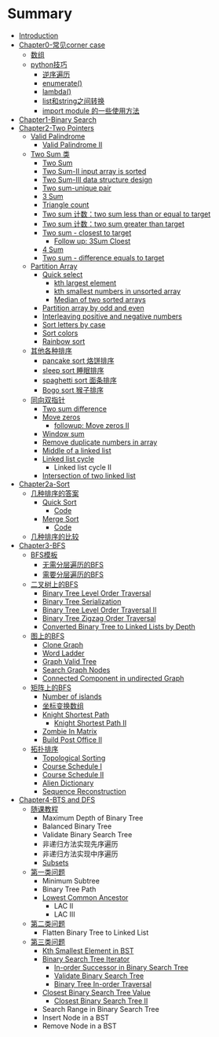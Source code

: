 # Summary

* [Introduction](README.md)
* [Chapter0-常见corner case](chapter1.md)
  * [数组](chapter1/shu-zu.md)
  * [python技巧](chapter1/pythonji-qiao.md)
    * [逆序遍历](chapter1/pythonji-qiao/ni-xu-bian-li.md)
    * [enumerate\(\)](chapter1/pythonji-qiao/enumerate.md)
    * [lambda\(\)](chapter1/pythonji-qiao/lambda.md)
    * [list和string之间转换](chapter1/pythonji-qiao/listhe-string-zhi-jian-zhuan-huan.md)
    * [import module 的一些使用方法](chapter1/pythonji-qiao/import-module-de-yi-xie-shi-yong-fang-fa.md)
* [Chapter1-Binary Search](chapter1-binary-search.md)
* [Chapter2-Two Pointers](chapter2-two-pointers.md)
  * [Valid Palindrome](chapter2-two-pointers/valid-palindrome.md)
    * [Valid Palindrome II](chapter2-two-pointers/valid-palindrome/valid-palindrome-ii.md)
  * [Two Sum 类](chapter2-two-pointers/two-sum-lei.md)
    * [Two Sum](chapter2-two-pointers/two-sum-lei/two-sum.md)
    * [Two Sum-II input array is sorted](chapter2-two-pointers/two-sum-lei/two-sum-input-array-is-sorted.md)
    * [Two Sum-III data structure design](chapter2-two-pointers/two-sum-lei/two-sum-data-structure-design.md)
    * [Two sum-unique pair](chapter2-two-pointers/two-sum-lei/two-sum-unique-pair.md)
    * [3 Sum](chapter2-two-pointers/two-sum-lei/3-sum.md)
    * [Triangle count](chapter2-two-pointers/two-sum-lei/triangle-count.md)
    * [Two sum 计数：two sum less than or equal to target](chapter2-two-pointers/two-sum-lei/two-sum-ji-shu-ff1a-two-sum-less-than-or-equal-to-target.md)
    * [Two sum 计数：two sum greater than target](chapter2-two-pointers/two-sum-lei/two-sum-ji-shu-ff1a-two-sum-greaterthan-target.md)
    * [Two sum - closest to target](chapter2-two-pointers/two-sum-lei/two-sum-closest-to-target.md)
      * [Follow up: 3Sum Cloest](chapter2-two-pointers/two-sum-lei/two-sum-closest-to-target/follow-up-3sum-cloest.md)
    * [4 Sum](chapter2-two-pointers/two-sum-lei/4-sum.md)
    * [Two sum - difference equals to target](chapter2-two-pointers/two-sum-lei/two-sum-difference-equals-to-target.md)
  * [Partition Array](chapter2-two-pointers/partition-array.md)
    * [Quick select](chapter2-two-pointers/partition-array/quick-select.md)
      * [kth largest element](chapter2-two-pointers/partition-array/quick-select/kth-largest-element.md)
      * [kth smallest numbers in unsorted array](chapter2-two-pointers/partition-array/quick-select/kth-smallest-numbers-in-unsorted-array.md)
      * [Median of two sorted arrays](chapter2-two-pointers/partition-array/quick-select/median-of-two-sorted-array.md)
    * [Partition array by odd and even](chapter2-two-pointers/partition-array/partition-array-by-odd-and-even.md)
    * [Interleaving positive and negative numbers](chapter2-two-pointers/partition-array/interleaving-positive-and-negative-numbers.md)
    * [Sort letters by case](chapter2-two-pointers/partition-array/sort-letters-by-case.md)
    * [Sort colors](chapter2-two-pointers/partition-array/sort-colors.md)
    * [Rainbow sort](chapter2-two-pointers/partition-array/rainbow-sort.md)
  * [其他各种排序](chapter2-two-pointers/qi-ta-ge-zhong-pai-xu.md)
    * [pancake sort 烙饼排序](chapter2-two-pointers/qi-ta-ge-zhong-pai-xu/pancake-sort-luo-bing-pai-xu.md)
    * [sleep sort 睡眠排序](chapter2-two-pointers/qi-ta-ge-zhong-pai-xu/sleep-sort-shui-mian-pai-xu.md)
    * [spaghetti sort 面条排序](chapter2-two-pointers/qi-ta-ge-zhong-pai-xu/spaghetti-sort-mian-tiao-pai-xu.md)
    * [Bogo sort 猴子排序](chapter2-two-pointers/qi-ta-ge-zhong-pai-xu/bogo-sort-hou-zi-pai-xu.md)
  * [同向双指针](chapter2-two-pointers/tong-xiang-shuang-zhi-zhen.md)
    * [Two sum difference](chapter2-two-pointers/tong-xiang-shuang-zhi-zhen/two-sum-difference.md)
    * [Move zeros](chapter2-two-pointers/tong-xiang-shuang-zhi-zhen/move-zeros.md)
      * [followup: Move zeros II](chapter2-two-pointers/tong-xiang-shuang-zhi-zhen/move-zeros/followupmove-zero-ii.md)
    * [Window sum](chapter2-two-pointers/tong-xiang-shuang-zhi-zhen/window-sum.md)
    * [Remove duplicate numbers in array](chapter2-two-pointers/tong-xiang-shuang-zhi-zhen/remove-duplicate-numbers-in-array.md)
    * [Middle of a linked list](chapter2-two-pointers/tong-xiang-shuang-zhi-zhen/middle-of-a-linked-list.md)
    * [Linked list cycle](chapter2-two-pointers/tong-xiang-shuang-zhi-zhen/linked-list-cycle.md)
      * Linked list cycle II
    * [Intersection of two linked list](chapter2-two-pointers/tong-xiang-shuang-zhi-zhen/intersection-of-two-linked-list.md)
* [Chapter2a-Sort](chapter2a-sort.md)
  * [几种排序的答案](chapter2a-sort/ji-zhong-pai-xu-de-da-an.md)
    * [Quick Sort](chapter2a-sort/ji-zhong-pai-xu-de-da-an/quick-sort.md)
      * [Code](chapter2a-sort/ji-zhong-pai-xu-de-da-an/quick-sort/code.md)
    * [Merge Sort](chapter2a-sort/ji-zhong-pai-xu-de-da-an/merge-sort.md)
      * [Code](chapter2a-sort/ji-zhong-pai-xu-de-da-an/merge-sort/code.md)
  * [几种排序的比较](chapter2a-sort/ji-zhong-pai-xu-de-bi-jiao.md)
* [Chapter3-BFS](chapter3-bfs.md)
  * [BFS模板](chapter3-bfs/bfsmo-ban.md)
    * [无需分层遍历的BFS](chapter3-bfs/bfsmo-ban/wu-xu-fen-ceng-bian-li-de-bfs.md)
    * [需要分层遍历的BFS](chapter3-bfs/bfsmo-ban/xu-yao-fen-ceng-bian-li-de-bfs.md)
  * [二叉树上的BFS](chapter3-bfs/er-cha-shu-shang-de-bfs.md)
    * [Binary Tree Level Order Traversal](chapter3-bfs/er-cha-shu-shang-de-bfs/binary-tree-level-order-traversal.md)
    * [Binary Tree Serialization ](chapter3-bfs/er-cha-shu-shang-de-bfs/binary-tree-serialization.md)
    * [Binary Tree Level Order Traversal II](chapter3-bfs/er-cha-shu-shang-de-bfs/binary-tree-level-order-traversal-ii.md)
    * [Binary Tree Zigzag Order Traversal ](chapter3-bfs/er-cha-shu-shang-de-bfs/binary-tree-zigzag-order-traversal.md)
    * [Converted Binary Tree to Linked Lists by Depth](chapter3-bfs/er-cha-shu-shang-de-bfs/converted-binary-tree-to-linked-lists-by-depth.md)
  * [图上的BFS](chapter3-bfs/tu-shang-de-bfs.md)
    * [Clone Graph](chapter3-bfs/tu-shang-de-bfs/clone-graph.md)
    * [Word Ladder](chapter3-bfs/tu-shang-de-bfs/word-ladder.md)
    * [Graph Valid Tree](chapter3-bfs/tu-shang-de-bfs/graph-valid-tree.md)
    * [Search Graph Nodes](chapter3-bfs/tu-shang-de-bfs/search-graph-nodes.md)
    * [Connected Component in undirected Graph](chapter3-bfs/tu-shang-de-bfs/connected-component-in-undirected-graph.md)
  * [矩阵上的BFS](chapter3-bfs/ju-zhen-shang-de-bfs.md)
    * [Number of islands](chapter3-bfs/ju-zhen-shang-de-bfs/number-of-islands.md)
    * [坐标变换数组](chapter3-bfs/ju-zhen-shang-de-bfs/zuo-biao-bian-huan-shu-zu.md)
    * [Knight Shortest Path](chapter3-bfs/ju-zhen-shang-de-bfs/knight-shortest-path.md)
      * [Knight Shortest Path II](chapter3-bfs/ju-zhen-shang-de-bfs/knight-shortest-path/knight-shortest-path-ii.md)
    * [Zombie In Matrix](chapter3-bfs/ju-zhen-shang-de-bfs/zombie-in-matrix.md)
    * [Build Post Office II ](chapter3-bfs/ju-zhen-shang-de-bfs/build-post-office-ii.md)
  * [拓扑排序](chapter3-bfs/tuo-pu-pai-xu.md)
    * [Topological Sorting](chapter3-bfs/tuo-pu-pai-xu/topological-sorting.md)
    * [Course Schedule I ](chapter3-bfs/tuo-pu-pai-xu/course-schedule-i.md)
    * [Course Schedule II](chapter3-bfs/tuo-pu-pai-xu/course-schedule-ii.md)
    * [Alien Dictionary ](chapter3-bfs/tuo-pu-pai-xu/alien-dictionary.md)
    * [Sequence Reconstruction ](chapter3-bfs/tuo-pu-pai-xu/sequence-reconstruction.md)
* [Chapter4-BTS and DFS](chapter4-bts-and-dfs.md)
  * [随课教程](chapter4-bts-and-dfs/sui-ke-jiao-cheng.md)
    * Maximum Depth of Binary Tree
    * Balanced Binary Tree
    * Validate Binary Search Tree
    * 非递归方法实现先序遍历
    * 非递归方法实现中序遍历
    * [Subsets](chapter4-bts-and-dfs/sui-ke-jiao-cheng/subsets.md)
  * [第一类问题](chapter4-bts-and-dfs/di-yi-lei-wen-ti.md)
    * Minimum Subtree
    * Binary Tree Path
    * [Lowest Common Ancestor](chapter4-bts-and-dfs/di-yi-lei-wen-ti/lowest-common-ancestor.md)
      * LAC II
      * LAC III
  * [第二类问题](chapter4-bts-and-dfs/di-er-lei-wen-ti.md)
    * Flatten Binary Tree to Linked List
  * [第三类问题](chapter4-bts-and-dfs/di-san-lei-wen-ti.md)
    * [Kth Smallest Element in BST](chapter4-bts-and-dfs/di-san-lei-wen-ti/kth-smallest-element-in-bst.md)
    * [Binary Search Tree Iterator](chapter4-bts-and-dfs/di-san-lei-wen-ti/binary-search-tree-iterator.md)
      * [In-order Successor in Binary Search Tree](chapter4-bts-and-dfs/di-san-lei-wen-ti/binary-search-tree-iterator/in-order-successor-in-binary-search-tree.md)
      * [Validate Binary Search Tree](chapter4-bts-and-dfs/di-san-lei-wen-ti/binary-search-tree-iterator/validate-binary-search-tree.md)
      * [Binary Tree In-order Traversal](chapter4-bts-and-dfs/di-san-lei-wen-ti/binary-search-tree-iterator/binary-tree-in-order-traversal.md)
    * [Closest Binary Search Tree Value](chapter4-bts-and-dfs/di-san-lei-wen-ti/closest-binary-search-tree-value.md)
      * [Closest Binary Search Tree II](chapter4-bts-and-dfs/di-san-lei-wen-ti/closest-binary-search-tree-value/closest-binary-search-tree-ii.md)
    * Search Range in Binary Search Tree
    * Insert Node in a BST
    * Remove Node in a BST

